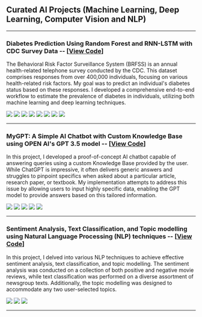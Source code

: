 ## Curated AI Projects (Machine Learning, Deep Learning, Computer Vision and NLP)

---
### Diabetes Prediction Using Random Forest and RNN-LSTM with CDC Survey Data -- [[View Code](https://colab.research.google.com/drive/1j8tg9IQpLnMZbguNvT715ACqKfhf1Edo?usp=sharing)]

The Behavioral Risk Factor Surveillance System (BRFSS) is an annual health-related telephone survey conducted by the CDC. This dataset comprises responses from over 400,000 individuals, focusing on various health-related risk factors. My goal was to predict an individual's diabetes status based on these responses. I developed a comprehensive end-to-end workflow to estimate the prevalence of diabetes in individuals, utilizing both machine learning and deep learning techniques. 


[![](https://img.shields.io/badge/Python-3670A0?style=flat-square&logo=python&logoColor=ffdd54)](#)
[![](https://img.shields.io/badge/-%23276DC3.svg?style=flat-square&logo=r&logoColor=white)](#)
[![](https://img.shields.io/badge/TensorFlow-%23FF6F00.svg?style=flat-square&logo=TensorFlow&logoColor=white)](#)
[![](https://img.shields.io/badge/Keras-%23D00000.svg?style=flat-square&logo=Keras&logoColor=white)](#)
[![](https://img.shields.io/badge/scikit--learn-%23F7931E.svg?style=flat-square&logo=scikit-learn&logoColor=white)](#)
[![](https://img.shields.io/badge/numpy-%23013243.svg?style=flat-square&logo=numpy&logoColor=white)](#)
[![](https://img.shields.io/badge/pandas-%23150458.svg?style=flat-square&logo=pandas&logoColor=white)](#)
[![](https://img.shields.io/badge/jupyter-%23FA0F00.svg?style=flat-square&logo=jupyter&logoColor=white)](#)

<!--[![](https://img.shields.io/badge/PyTorch-%23EE4C2C.svg?style=for-the-badge&logo=PyTorch&logoColor=white)](#)-->
<!-- [![](https://img.shields.io/badge/SciPy-%230C55A5.svg?style=for-the-badge&logo=scipy&logoColor=%white)](#) -->
---

### MyGPT: A Simple AI Chatbot with Custom Knowledge Base using OPEN AI's GPT 3.5 model -- [[View Code](https://colab.research.google.com/drive/1HVHzCoDj3gmLwTlzjJ3W8ovHOC5nVavi?usp=sharing)]

In this project, I developed a proof-of-concept AI chatbot capable of answering queries using a custom Knowledge Base provided by the user. While ChatGPT is impressive, it often delivers generic answers and struggles to pinpoint specifics when asked about a particular article, research paper, or textbook. My implementation attempts to address this issue by allowing users to input highly specific data, enabling the GPT model to provide answers based on this tailored information.

[![](https://img.shields.io/badge/OpenAI-412991.svg?style=flat-square&logo=OpenAI&logoColor=white)](#)
[![](https://img.shields.io/badge/Python-3670A0?style=flat-square&logo=python&logoColor=ffdd54)](#)
[![](https://img.shields.io/badge/jupyter-%23FA0F00.svg?style=flat-square&logo=jupyter&logoColor=white)](#)
[![](https://img.shields.io/badge/LangChain-Framework-yellowgreen?style=flat-square&logo=#3776AB)](#)
[![](https://img.shields.io/badge/LlamaIndex-Framework-lightgrey?style=flat-square&logo=#3776AB)](#)

---

### Sentiment Analysis, Text Classification, and Topic modelling using Natural Language Processing (NLP) techniques -- [[View Code](https://colab.research.google.com/drive/1QT73I4Go8q1prt90v_V3K8dPCQecpZuQ?usp=sharing)]

In this project, I delved into various NLP techniques to achieve effective sentiment analysis, text classification, and topic modelling. The sentiment analysis was conducted on a collection of both positive and negative movie reviews, while text classification was performed on a diverse assortment of newsgroup texts. Additionally, the topic modelling was designed to accommodate any two user-selected topics.

[![](https://img.shields.io/badge/Python-3670A0?style=flat-square&logo=python&logoColor=ffdd54)](#)
[![](https://img.shields.io/badge/scikit--learn-%23F7931E.svg?style=flat-square&logo=scikit-learn&logoColor=white)](#)
[![](https://img.shields.io/badge/jupyter-%23FA0F00.svg?style=flat-square&logo=jupyter&logoColor=white)](#)

---
